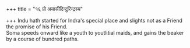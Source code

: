 +++
title = "१६ प्रो अयासीदिन्दुरिन्द्रस्य"

+++
Indu hath started for Indra's special place and slights not as a Friend the promise of his Friend.  
     Soma speeds onward like a youth to youtlitial maids, and gains the beaker by a course of bundred paths.